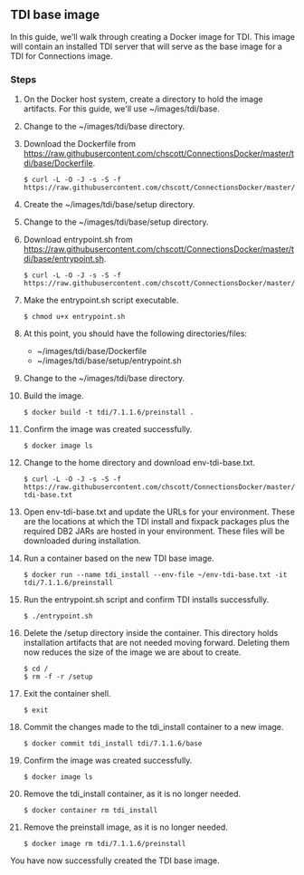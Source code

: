 ## TDI base image

In this guide, we'll walk through creating a Docker image for TDI. This image will contain an installed TDI server that will 
serve as the base image for a TDI for Connections image.

### Steps
   
1. On the Docker host system, create a directory to hold the image artifacts. For this guide, we'll use ~/images/tdi/base.

2. Change to the ~/images/tdi/base directory.

3. Download the Dockerfile from https://raw.githubusercontent.com/chscott/ConnectionsDocker/master/tdi/base/Dockerfile. 

   ```
   $ curl -L -O -J -s -S -f https://raw.githubusercontent.com/chscott/ConnectionsDocker/master/tdi/base/Dockerfile
   ```
   
4. Create the ~/images/tdi/base/setup directory.
   
5. Change to the ~/images/tdi/base/setup directory.

6. Download entrypoint.sh from https://raw.githubusercontent.com/chscott/ConnectionsDocker/master/tdi/base/entrypoint.sh.

   ```
   $ curl -L -O -J -s -S -f https://raw.githubusercontent.com/chscott/ConnectionsDocker/master/tdi/base/entrypoint.sh
   ```

7. Make the entrypoint.sh script executable.

   ```
   $ chmod u+x entrypoint.sh
   ```
   
8. At this point, you should have the following directories/files:

   - ~/images/tdi/base/Dockerfile
   - ~/images/tdi/base/setup/entrypoint.sh
   
9. Change to the ~/images/tdi/base directory.

10. Build the image.

    ```
    $ docker build -t tdi/7.1.1.6/preinstall .
    ```
    
11. Confirm the image was created successfully.

    ```
    $ docker image ls
    ```
    
12. Change to the home directory and download env-tdi-base.txt.
   
    ```
    $ curl -L -O -J -s -S -f https://raw.githubusercontent.com/chscott/ConnectionsDocker/master/tdi/base/env-tdi-base.txt
    ```
   
13. Open env-tdi-base.txt and update the URLs for your environment. These are the locations at which the TDI install and 
    fixpack packages plus the required DB2 JARs are hosted in your environment. These files will be downloaded during 
    installation.
    
14. Run a container based on the new TDI base image.

    ```
    $ docker run --name tdi_install --env-file ~/env-tdi-base.txt -it tdi/7.1.1.6/preinstall
    ```
    
15. Run the entrypoint.sh script and confirm TDI installs successfully.

    ```
    $ ./entrypoint.sh
    ```
        
16. Delete the /setup directory inside the container. This directory holds installation artifacts that are not needed moving
    forward. Deleting them now reduces the size of the image we are about to create.
    
    ```
    $ cd /
    $ rm -f -r /setup
    ```
    
17. Exit the container shell.

    ```
    $ exit
    ```
    
18. Commit the changes made to the tdi_install container to a new image.

    ```
    $ docker commit tdi_install tdi/7.1.1.6/base
    ```
    
19. Confirm the image was created successfully.

    ```
    $ docker image ls
    ```
    
20. Remove the tdi_install container, as it is no longer needed.

    ```
    $ docker container rm tdi_install
    ```
    
21. Remove the preinstall image, as it is no longer needed.

    ```
    $ docker image rm tdi/7.1.1.6/preinstall
    ```
    
You have now successfully created the TDI base image.